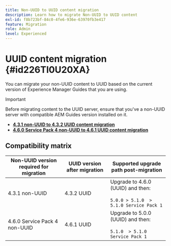 ```yaml
---
title: Non-UUID to UUID content migration
description: Learn how to migrate Non-UUID to UUID content
exl-id: f8b723bf-84c0-4fe6-936e-63970fb3e417
feature: Migration
role: Admin
level: Experienced
---
```

# UUID content migration {#id226TI0U20XA}


You can migrate your non-UUID content to UUID based on the current version of Experience Manager Guides that you are using. 

>[!IMPORTANT]
>
> Before migrating content to the UUID server, ensure that you've a non-UUID server with compatible AEM Guides version  installed on it.


- [**4.3.1 non-UUID to 4.3.2 UUID content migration**](./migrate-non-uuid-uuid.md)
- [**4.6.0 Service Pack 4 non-UUID to 4.6.1 UUID content migration**](./migrate-non-uuid-uuid-latest-version.md)

## Compatibility matrix

|Non-UUID version required for migration|UUID version after migration | Supported upgrade path post-migration| 
|---|---|---|
|4.3.1 non-UUID |  4.3.2 UUID|Upgrade to 4.6.0 (UUID) and then: <br> <br> `5.0.0 > 5.1.0  > 5.1.0 Service Pack 1`|
|4.6.0 Service Pack 4 non-UUID|   4.6.1 UUID |Upgrade to 5.0.0 (UUID) and then: <br> <br> `5.1.0  > 5.1.0 Service Pack 1`|
